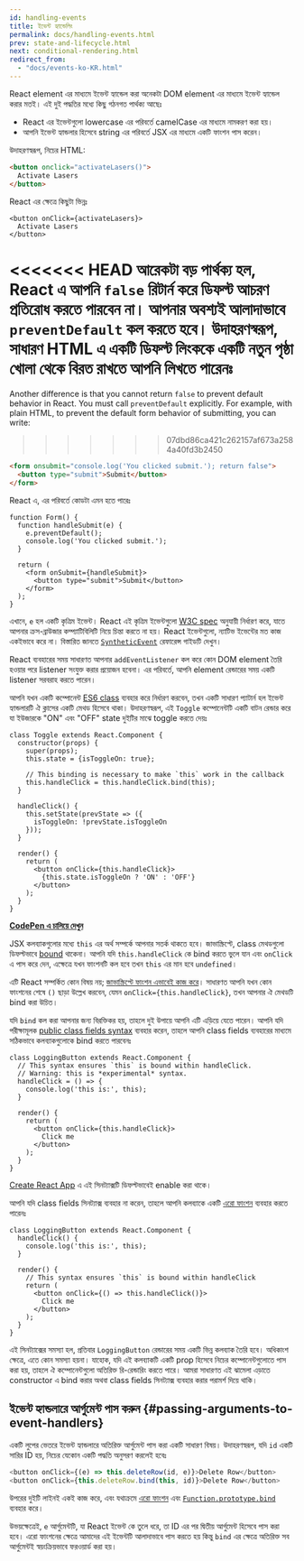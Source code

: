 ```yaml
---
id: handling-events
title: ইভেন্ট হ্যান্ডেলিং
permalink: docs/handling-events.html
prev: state-and-lifecycle.html
next: conditional-rendering.html
redirect_from:
  - "docs/events-ko-KR.html"
---
```


React element এর মাধ্যমে ইভেন্ট হ্যান্ডেল করা অনেকটা DOM element এর মাধ্যমে ইভেন্ট হ্যান্ডেল করার মতই। এই দুই পদ্ধতির মধ্যে কিছু গঠনগত পার্থক্য আছেঃ

* React এর ইভেন্টগুলো lowercase এর পরিবর্তে camelCase এর মাধ্যমে নামকরণ করা হয়।
* আপনি ইভেন্ট হ্যান্ডলার হিসেবে string এর পরিবর্তে JSX এর মাধ্যমে একটি ফাংশন পাস করেন।

উদাহরণস্বরূপ, নিচের HTML:

```html
<button onclick="activateLasers()">
  Activate Lasers
</button>
```

React এর ক্ষেত্রে কিছুটা ভিন্নঃ

```js{1}
<button onClick={activateLasers}>
  Activate Lasers
</button>
```

<<<<<<< HEAD
আরেকটা বড় পার্থক্য হল, React এ আপনি `false` রিটার্ন করে ডিফল্ট আচরণ প্রতিরোধ করতে পারবেন না। আপনার অবশ্যই আলাদাভাবে `preventDefault` কল করতে হবে। উদাহরণস্বরূপ, সাধারণ HTML এ একটি ডিফল্ট লিংককে একটি নতুন পৃষ্ঠা খোলা থেকে বিরত রাখতে আপনি লিখতে পারেনঃ
=======
Another difference is that you cannot return `false` to prevent default behavior in React. You must call `preventDefault` explicitly. For example, with plain HTML, to prevent the default form behavior of submitting, you can write:
>>>>>>> 07dbd86ca421c262157af673a2584a40fd3b2450

```html
<form onsubmit="console.log('You clicked submit.'); return false">
  <button type="submit">Submit</button>
</form>
```

React এ, এর পরিবর্তে কোডটা এমন হতে পারেঃ

```js{3}
function Form() {
  function handleSubmit(e) {
    e.preventDefault();
    console.log('You clicked submit.');
  }

  return (
    <form onSubmit={handleSubmit}>
      <button type="submit">Submit</button>
    </form>
  );
}
```

এখানে, `e` হল একটি কৃত্রিম ইভেন্ট। React এই কৃত্রিম ইভেন্টগুলো [W3C spec](https://www.w3.org/TR/DOM-Level-3-Events/) অনুযায়ী নির্ধারণ করে, যাতে আপনার ক্রস-ব্রাউজার কম্প্যাটিবিলিটি নিয়ে চিন্তা করতে না হয়। React ইভেন্টগুলো, ন্যাটিভ ইভেন্টের মত কাজ একইভাবে করে না। বিস্তারিত জানতে [`SyntheticEvent`](/docs/events.html) রেফারেন্স গাইডটি দেখুন।

React ব্যবহারের সময় সাধারণত আপনার `addEventListener` কল করে কোন DOM element তৈরি হওয়ার পরে listener সংযুক্ত করার প্রয়োজন হবেনা। এর পরিবর্তে, আপনি element রেন্ডারের সময় একটি listener সরবরাহ করতে পারেন।

আপনি যখন একটি কম্পোনেন্ট [ES6 class](https://developer.mozilla.org/en/docs/Web/JavaScript/Reference/Classes) ব্যবহার করে নির্ধারণ করবেন, তখন একটি সাধারণ প্যাটার্ন হল ইভেন্ট হ্যান্ডলারটি ঐ ক্লাসের একটি মেথড হিসেবে থাকা। উদাহরণস্বরূপ, এই `Toggle` কম্পোনেন্টটি একটি বাটন রেন্ডার করে যা ইউজারকে "ON" এবং "OFF" state দুইটির মাঝে toggle করতে দেয়ঃ

```js{6,7,10-14,18}
class Toggle extends React.Component {
  constructor(props) {
    super(props);
    this.state = {isToggleOn: true};

    // This binding is necessary to make `this` work in the callback
    this.handleClick = this.handleClick.bind(this);
  }

  handleClick() {
    this.setState(prevState => ({
      isToggleOn: !prevState.isToggleOn
    }));
  }

  render() {
    return (
      <button onClick={this.handleClick}>
        {this.state.isToggleOn ? 'ON' : 'OFF'}
      </button>
    );
  }
}
```

[**CodePen এ চালিয়ে দেখুন**](https://codepen.io/gaearon/pen/xEmzGg?editors=0010)

JSX কলব্যাকগুলোর মধ্যে `this` এর অর্থ সম্পর্কে আপনার সতর্ক থাকতে হবে। জাভাস্ক্রিপ্টে, class মেথডগুলো ডিফল্টভাবে [bound](https://developer.mozilla.org/en/docs/Web/JavaScript/Reference/Global_objects/Function/bind) থাকেনা। আপনি যদি `this.handleClick` কে bind করতে ভুলে যান এবং `onClick` এ পাস করে দেন, এক্ষেত্রে যখন ফাংশনটি কল হবে তখন `this` এর মান হবে `undefined`।

এটি React সম্পর্কিত কোন বিষয় নয়; [জাভাস্ক্রিপ্টে ফাংশন এভাবেই কাজ করে](https://www.smashingmagazine.com/2014/01/understanding-javascript-function-prototype-bind/)। সাধারণত আপনি যখন কোন ফাংশনের শেষে `()` ছাড়া উল্লেখ করবেন, যেমন `onClick={this.handleClick}`, তখন আপনার ঐ মেথডটি bind করা উচিত।

যদি `bind` কল করা আপনার জন্য বিরক্তিকর হয়, তাহলে দুই উপায়ে আপনি এটি এড়িয়ে যেতে পারেন। আপনি যদি পরীক্ষামূলক [public class fields syntax](https://babeljs.io/docs/plugins/transform-class-properties/) ব্যবহার করেন, তাহলে আপনি class fields ব্যবহারের মাধ্যমে সঠিকভাবে কলব্যাকগুলোকে bind করতে পারবেনঃ

```js{2-6}
class LoggingButton extends React.Component {
  // This syntax ensures `this` is bound within handleClick.
  // Warning: this is *experimental* syntax.
  handleClick = () => {
    console.log('this is:', this);
  }

  render() {
    return (
      <button onClick={this.handleClick}>
        Click me
      </button>
    );
  }
}
```

[Create React App](https://github.com/facebookincubator/create-react-app) এ এই সিনট্যাক্সটি ডিফল্টভাবেই enable করা থাকে।

আপনি যদি class fields সিনট্যাক্স ব্যবহার না করেন, তাহলে আপনি কলব্যাকে একটি [এরো ফাংশন](https://developer.mozilla.org/en/docs/Web/JavaScript/Reference/Functions/Arrow_functions) ব্যবহার করতে পারেনঃ

```js{7-9}
class LoggingButton extends React.Component {
  handleClick() {
    console.log('this is:', this);
  }

  render() {
    // This syntax ensures `this` is bound within handleClick
    return (
      <button onClick={() => this.handleClick()}>
        Click me
      </button>
    );
  }
}
```

এই সিনট্যাক্সের সমস্যা হল, প্রতিবার `LoggingButton` রেন্ডারের সময় একটি ভিন্ন কলব্যাক তৈরি হবে। অধিকাংশ ক্ষেত্রে, এতে কোন সমস্যা হয়না। যাহোক, যদি এই কলব্যাকটি একটি prop হিসেবে নিচের কম্পোনেন্টগুলোতে পাস করা হয়, তাহলে ঐ কম্পোনেন্টগুলো অতিরিক্ত রি-রেন্ডারিং করতে পারে। আমরা সাধারণত এই ঝামেলা এড়াতে constructor এ bind করার অথবা class fields সিনট্যাক্স ব্যবহার করার পরামর্শ দিয়ে থাকি।

## ইভেন্ট হ্যান্ডলারে আর্গুমেন্ট পাস করুন {#passing-arguments-to-event-handlers}

একটি লুপের ভেতরে ইভেন্ট হ্যান্ডলারে অতিরিক্ত আর্গুমেন্ট পাস করা একটি সাধারণ বিষয়। উদাহরণস্বরূপ, যদি `id` একটি সারির ID হয়, নিচের যেকোন একটি পদ্ধতি অনুসরণ করলেই হবেঃ

```js
<button onClick={(e) => this.deleteRow(id, e)}>Delete Row</button>
<button onClick={this.deleteRow.bind(this, id)}>Delete Row</button>
```

উপরের দুইটি লাইনই একই কাজ করে, এবং যথাক্রমে [এরো ফাংশন](https://developer.mozilla.org/en-US/docs/Web/JavaScript/Reference/Functions/Arrow_functions) এবং [`Function.prototype.bind`](https://developer.mozilla.org/en-US/docs/Web/JavaScript/Reference/Global_objects/Function/bind) ব্যবহার করে।

উভয়ক্ষেত্রেই, `e` আর্গুমেন্টটি, যা React ইভেন্ট কে তুলে ধরে, তা ID এর পর দ্বিতীয় আর্গুমেন্ট হিসেবে পাস করা হবে। এরো ফাংশনের ক্ষেত্রে আমাদের এই ইভেন্টটি আলাদাভাবে পাস করতে হয় কিন্তু `bind` এর ক্ষেত্রে অতিরিক্ত সব আর্গুমেন্টই স্বয়ংক্রিয়ভাবে ফরওয়ার্ড করা হয়।
